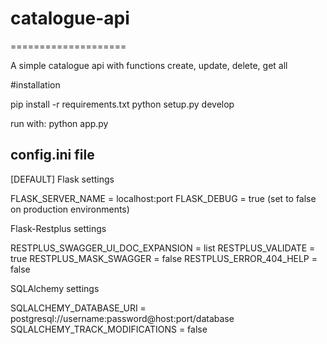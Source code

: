 # catalogue-api
====================


A simple catalogue api with functions create, update, delete, get all

#installation

pip install -r requirements.txt
python setup.py develop

run with: python app.py


config.ini file
-------

[DEFAULT]
Flask settings

FLASK_SERVER_NAME = localhost:port
FLASK_DEBUG = true 	(set to false on production environments)

 Flask-Restplus settings

RESTPLUS_SWAGGER_UI_DOC_EXPANSION = list
RESTPLUS_VALIDATE = true
RESTPLUS_MASK_SWAGGER = false
RESTPLUS_ERROR_404_HELP = false

 SQLAlchemy settings

SQLALCHEMY_DATABASE_URI = postgresql://username:password@host:port/database
SQLALCHEMY_TRACK_MODIFICATIONS = false
